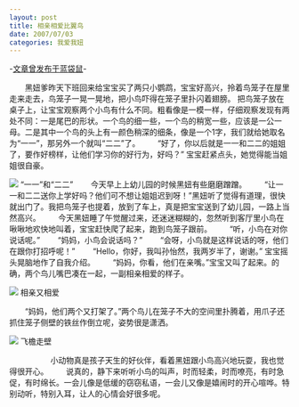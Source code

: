 ```yaml
---
layout: post
title: 相亲相爱比翼鸟
date: 2007/07/03
categories: 我爱我妞
---
```


-[文章曾发布于蓝袋鼠](http://landaishu.hi2net.com/home/blog_read.asp?id=4175&blogid=34266)-



　　黑妞爹昨天下班回来给宝宝买了两只小鹦鹉，宝宝好高兴，拎着鸟笼子在屋里走来走去，鸟笼子一晃一晃地，把小鸟吓得在笼子里扑闪着翅膀。
 把鸟笼子放在桌子上，让宝宝观察两个小鸟有什么不同。粗看像是一模一样，仔细观察发现有两处不同：一是尾巴的形状。一个鸟的细一些，一个鸟的稍宽一些，应该是一公一母。二是其中一个鸟的头上有一颜色稍深的细条，像是一个1字，我们就给她取名为“一一”，那另外一个就叫“二二”了。
　　“好了，你以后就是一一和二二的姐姐了，要作好榜样，让他们学习你的好行为，好吗？”
宝宝赶紧点头，她觉得能当姐姐很自豪。

![](http://heiniuniu-static.wusisu.com/heiniuniu_uploads/upload2007a/200773104841762.jpg)
“一一”和“二二”
　　今天早上上幼儿园的时候黑妞有些磨磨蹭蹭。
　　“让一一和二二送你上学好吗？他们可不想让姐姐迟到呀！”黑妞听了觉得有道理，很快就出门了。我把鸟笼子也提着，放到了车上，真是把宝宝送到了幼儿园，一路上当然高兴。
　　今天黑妞睡了午觉醒过来，还迷迷糊糊的，忽然听到客厅里小鸟在啾啾地欢快地叫着，宝宝赶快爬了起来，跑到鸟笼子跟前。
　　“听，小鸟在对你说话呢。”
　　“妈妈，小鸟会说话吗？”
　　“会呀，小鸟就是这样说话的呀，他们在跟你打招呼呢！”
　　“Hello，你好，我叫孙怡然，我两岁半了，谢谢。” 宝宝摇头晃脑地作了自我介绍。
　　“妈妈，你看，他们在亲嘴。”宝宝又叫了起来。的确，两个鸟儿嘴巴凑在一起，一副相亲相爱的样子。

![](http://heiniuniu-static.wusisu.com/heiniuniu_uploads/upload2007a/200773105254769.jpg)
相亲又相爱

　　“妈妈，他们两个又打架了。”两个鸟儿在笼子不大的空间里扑腾着，用爪子还抓住笼子侧壁的铁丝作倒立呢，姿势很是潇洒。

![](http://heiniuniu-static.wusisu.com/heiniuniu_uploads/upload2007a/20077310559564.jpg)
飞檐走壁

　　　
　　小动物真是孩子天生的好伙伴，看着黑妞跟小鸟高兴地玩耍，我也觉得很开心。
　　说真的，静下来听听小鸟的叫声，时而轻柔，时而嘹亮，有时急促，有时绵长。一会儿像是低缓的窃窃私语，一会儿又像是嬉闹时的开心喧哗。特别动听，特别入耳，让人的心情会好很多呢。
